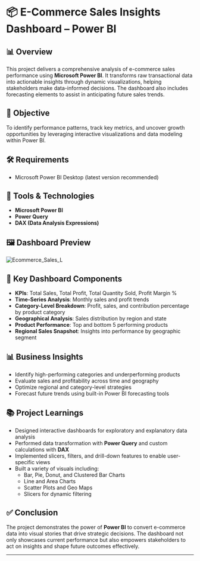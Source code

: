 # 📦 E-Commerce Sales Insights Dashboard – Power BI

## 📊 Overview
This project delivers a comprehensive analysis of e-commerce sales performance using **Microsoft Power BI**. It transforms raw transactional data into actionable insights through dynamic visualizations, helping stakeholders make data-informed decisions. The dashboard also includes forecasting elements to assist in anticipating future sales trends.

## 🎯 Objective
To identify performance patterns, track key metrics, and uncover growth opportunities by leveraging interactive visualizations and data modeling within Power BI.

## 🛠️ Requirements
- Microsoft Power BI Desktop (latest version recommended)

## 🧰 Tools & Technologies
- **Microsoft Power BI**
- **Power Query**
- **DAX (Data Analysis Expressions)**

## 🖼️ Dashboard Preview
![Ecommerce_Sales_L](https://github.com/leenad007/E-Commerce_Sales_Analysis_PowerBI/blob/main/Ecommerce_Sales_L.pbix)

## 📌 Key Dashboard Components
- **KPIs**: Total Sales, Total Profit, Total Quantity Sold, Profit Margin %
- **Time-Series Analysis**: Monthly sales and profit trends
- **Category-Level Breakdown**: Profit, sales, and contribution percentage by product category
- **Geographical Analysis**: Sales distribution by region and state
- **Product Performance**: Top and bottom 5 performing products
- **Regional Sales Snapshot**: Insights into performance by geographic segment

## 📊 Business Insights
- Identify high-performing categories and underperforming products
- Evaluate sales and profitability across time and geography
- Optimize regional and category-level strategies
- Forecast future trends using built-in Power BI forecasting tools

## 📚 Project Learnings
- Designed interactive dashboards for exploratory and explanatory data analysis
- Performed data transformation with **Power Query** and custom calculations with **DAX**
- Implemented slicers, filters, and drill-down features to enable user-specific views
- Built a variety of visuals including:
  - Bar, Pie, Donut, and Clustered Bar Charts
  - Line and Area Charts
  - Scatter Plots and Geo Maps
  - Slicers for dynamic filtering

## ✅ Conclusion
The project demonstrates the power of **Power BI** to convert e-commerce data into visual stories that drive strategic decisions. The dashboard not only showcases current performance but also empowers stakeholders to act on insights and shape future outcomes effectively.

---
